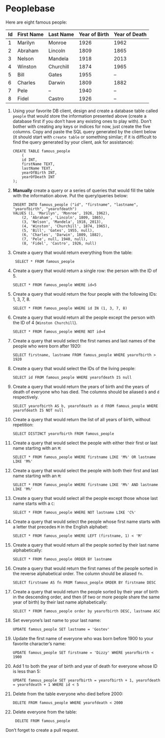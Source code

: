 # Peoplebase

Here are eight famous people: 

| Id | First Name | Last Name | Year of Birth | Year of Death |
|----|------------|-----------|---------------|---------------|
| 1  | Marilyn    | Monroe    | 1926          | 1962          |
| 2  | Abraham    | Lincoln   | 1809          | 1865          |
| 3  | Nelson     | Mandela   | 1918          | 2013          |
| 4  | Winston    | Churchill | 1874          | 1965          |
| 5  | Bill       | Gates     | 1955          | –             |
| 6  | Charles    | Darwin    | 1809          | 1882          |
| 7  | Pele       | –         | 1940          | –             |
| 8  | Fidel      | Castro    | 1926          | –             |

1. Using your favorite DB client, design and create a database table called `people` that would store the information presented above (create a database first if you don’t have any existing ones to play with). Don’t bother with creating any keys or indices for now, just create the five columns. Copy and paste the SQL query generated by the client below (it should start with `create table` or something similar; if it is difficult to find the query generated by your client, ask for assistance):

    ```postgresql
    CREATE TABLE famous_people
        (
	    id INT,
	    firstName TEXT,
	    lastName TEXT,
	    yearOfBirth INT,
	    yearOfDeath INT
    );
    ```
 

2. **Manually** create a query or a series of queries that would fill the table with the information above. Put the query/queries below:

    ```postgresql
    INSERT INTO famous_people ("id", "firstname", "lastname", "yearofbirth", "yearofdeath")
    VALUES (1, 'Marilyn', 'Monroe', 1926, 1962),
        (2, 'Abraham', 'Lincoln', 1809, 1865),
        (3, 'Nelson', 'Mandela', 1918, 2013),
        (4, 'Winston', 'Churchill', 1874, 1965),
        (5, 'Bill', 'Gates', 1955, null),
        (6, 'Charles', 'Darwin', 1809, 1882),
        (7, 'Pele', null, 1940, null),
        (8, 'Fidel', 'Castro', 1926, null)
    ```

3. Create a query that would return everything from the table:

    ```postgresql
     SELECT * FROM famous_people
    ```
    
4. Create a query that would return a single row: the person with the ID of 5.

    ```postgresql
    SELECT * FROM famous_people WHERE id=5
    ```

5. Create a query that would return the four people with the following IDs: 1, 3, 7, 8.

    ```postgresql
    SELECT * FROM famous_people WHERE id IN (1, 3, 7, 8)
    ```

6. Create a query that would return all the people except the person with the ID of 4 (`Winston Churchill`).

    ```postgresql
    SELECT * FROM famous_people WHERE NOT id=4
    ```

7. Create a query that would select the first names and last names of the people who were born after 1920:

    ```postgresql
    SELECT firstname, lastname FROM famous_people WHERE yearofbirth > 1920
    ```
    
8. Create a query that would select the IDs of the living people:

    ```postgresql
    SELECT id FROM famous_people WHERE yearofdeath IS null
    ```
    
9. Create a query that would return the years of birth and the years of death of everyone who has died. The columns should be aliased `b` and `d` respectively.

    ```postgresql
    SELECT yearofbirth AS b, yearofdeath as d FROM famous_people WHERE yearofdeath IS NOT null
    ```
    
10. Create a query that would return the list of all years of birth, without repetition:

    ```postgresql
    SELECT DISTINCT yearofbirth FROM famous_people
    ```

11. Create a query that would select the people with either their first or last name starting with an `M`:

    ```postgresql
    SELECT * FROM famous_people WHERE firstname LIKE 'M%' OR lastname LIKE 'M%'
    ```

12. Create a query that would select the people with both their first and last name starting with an `M`:

    ```postgresql
    SELECT * FROM famous_people WHERE firstname LIKE 'M%' AND lastname LIKE 'M%'
    ```
    
13. Create a query that would select all the people except those whose last name starts with a `C`:

    ```postgresql
    SELECT * FROM famous_people WHERE NOT lastname LIKE 'C%'
    ```
    
14. Create a query that would select the people whose first name starts with a letter that precedes `M` in the English alphabet:

    ```postgresql
    SELECT * FROM famous_people WHERE LEFT (firstname, 1) < 'M'
    ```
    
15. Create a query that would return all the people sorted by their last name alphabetically:

    ```postgresql
    SELECT * FROM famous_people ORDER BY lastname
    ```

16. Create a query that would return the first names of the people sorted in the reverse alphabetical order. The column should be aliased `fn`.

    ```postgresql
    SELECT firstname AS fn FROM famous_people ORDER BY firstname DESC 
    ```

17. Create a query that would return the people sorted by their year of birth in the descending order, and then (if two or more people share the same year of birth) by their last name alphabetically:

    ```postgresql
    SELECT * FROM famous_people order by yearofbirth DESC, lastname ASC
    ```
    
18. Set everyone’s last name to your last name:

    ```postgresql
    UPDATE famous_people SET lastname = 'Gostev'
    ```
    
19. Update the first name of everyone who was born before 1900 to your favorite character’s name:

    ```postgresql
    UPDATE famous_people SET firstname = 'Dizzy' WHERE yearofbirth < 1900
    ```
    
20. Add 1 to both the year of birth and year of death for everyone whose ID is less than 5:

    ```postgresql
    UPDATE famous_people SET yearofbirth = yearofbirth + 1, yearofdeath = yearofdeath + 1 WHERE id < 5
    ```

21. Delete from the table everyone who died before 2000:

    ```postgresql
    DELETE FROM famous_people WHERE yearofdeath < 2000
    ```

22. Delete everyone from the table:

    ```postgresql
     DELETE FROM famous_people
    ```
    
Don’t forget to create a pull request.
